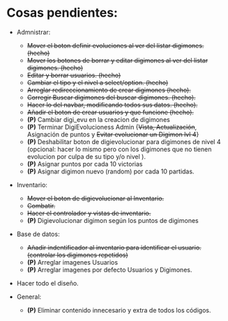 # Cosas pendientes:

- Admnistrar:
    - ~~Mover el boton definir evoluciones al ver del listar digimones. (hecho)~~
    - ~~Mover los botones de borrar y editar digimones al ver del listar digimones. (hecho)~~
    - ~~Editar y borrar usuarios. (hecho)~~
    - ~~Cambiar el tipo y el nivel a select/option. (hecho)~~
    - ~~Arreglar redireccionamiento de crear digimones (hecho).~~
    - ~~Corregir Buscar digimones del buscar digimones. (hecho).~~
    - ~~Hacer lo del navbar, modificando todos sus datos. (hecho).~~
    - ~~Añadir el boton de crear usuarios y que funcione (hecho).~~
    - **(P)** Cambiar digi_evu en la creacion de digimones
    - **(P)** Terminar DigiEvolucioness Admin {~~Vista, Actualización~~, Asignación de puntos y ~~Evitar evolucionar un Digimon lvl 4~~}
    - **(P)** Deshabilitar boton de digievolucionar para digimones de nivel 4 (opcional: hacer lo mismo pero con los digimones que no tienen evolucion por culpa de su tipo y/o nivel ).
    - **(P)** Asignar puntos por cada 10 victorias
    - **(P)** Asignar digimon nuevo (random) por cada 10 partidas. 

- Inventario:
    - ~~Mover el boton de digievolucionar al Inventario.~~
    - ~~Combatir.~~
    - ~~Hacer el controlador y vistas de inventario.~~
    - **(P)** Digievolucionar digimon según los puntos de digimones

- Base de datos:
    - ~~Añadir indentificador al inventario para identificar el usuario. (controlar los digimones repetidos)~~
    - **(P)** Arreglar imagenes Usuarios
    - **(P)** Arreglar imagenes por defecto Usuarios y Digimones.

- Hacer todo el diseño.

- General:
    - **(P)** Eliminar contenido innecesario y extra de todos los códigos.